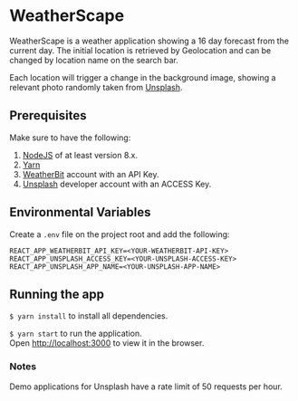 # WeatherScape

WeatherScape is a weather application showing a 16 day forecast from the current day. The initial location is retrieved by Geolocation and can be changed by location name on the search bar.

Each location will trigger a change in the background image, showing a relevant photo randomly taken from [Unsplash](https://unsplash.com).

## Prerequisites

Make sure to have the following:

1. [NodeJS](https://nodejs.org/en/) of at least version 8.x.
2. [Yarn](https://classic.yarnpkg.com/en/)
3. [WeatherBit](https://www.weatherbit.io/) account with an API Key.
4. [Unsplash](https://unsplash.com/developers) developer account with an ACCESS Key.

## Environmental Variables

Create a `.env` file on the project root and add the following:

```
REACT_APP_WEATHERBIT_API_KEY=<YOUR-WEATHERBIT-API-KEY>
REACT_APP_UNSPLASH_ACCESS_KEY=<YOUR-UNSPLASH-ACCESS-KEY>
REACT_APP_UNSPLASH_APP_NAME=<YOUR-UNSPLASH-APP-NAME>
```

## Running the app

`$ yarn install` to install all dependencies.

`$ yarn start` to run the application.<br>
Open [http://localhost:3000](http://localhost:3000) to view it in the browser.

### Notes

Demo applications for Unsplash have a rate limit of 50 requests per hour.
